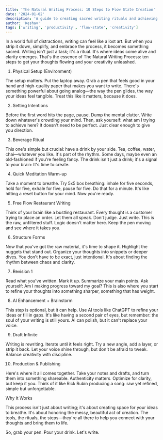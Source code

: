 ```yaml
---
title: 'The Natural Writing Process: 10 Steps to Flow State Creation'
date: '2024-01-02'
description: 'A guide to creating sacred writing rituals and achieving flow state in your writing practice.'
author: 'Keshav'
tags: ['writing', 'productivity', 'flow-state', 'creativity']
---
```


In a world full of distractions, writing can feel like a lost art. But when you strip it down, simplify, and embrace the process, it becomes something sacred. Writing isn't just a task; it's a ritual. It's where ideas come alive and clarity emerges. That's the essence of The Natural Writing Process: ten steps to get your thoughts flowing and your creativity unleashed.

1. Physical Setup (Environment)

The setup matters. Put the laptop away. Grab a pen that feels good in your hand and high-quality paper that makes you want to write. There's something powerful about going analog—the way the pen glides, the way your ideas feel tangible. Treat this like it matters, because it does.

2. Setting Intentions

Before the first word hits the page, pause. Dump the mental clutter. Write down whatever's crowding your mind. Then, ask yourself: what am I trying to achieve here? It doesn't need to be perfect. Just clear enough to give you direction.

3. Beverage Ritual

This one's simple but crucial: have a drink by your side. Tea, coffee, water, chai—whatever you like. It's part of the rhythm. Some days, maybe even an old-fashioned if you're feeling fancy. The drink isn't just a drink; it's a signal to your brain: It's time to create.

4. Quick Meditation Warm-up

Take a moment to breathe. Try 5x5 box breathing: inhale for five seconds, hold for five, exhale for five, pause for five. Do that for a minute. It's like hitting a reset button for your mind. Now you're ready.

5. Free Flow Restaurant Writing

Think of your brain like a bustling restaurant. Every thought is a customer trying to place an order. Let them all speak. Don't judge. Just write. This is the raw, unfiltered stuff. Logic doesn't matter here. Keep the pen moving and see where it takes you.

6. Structure Forms

Now that you've got the raw material, it's time to shape it. Highlight the nuggets that stand out. Organize your thoughts into snippets or deeper dives. You don't have to be exact, just intentional. It's about finding the rhythm between chaos and clarity.

7. Revision 1

Read what you've written. Mark it up. Summarize your main points. Ask yourself: Am I making progress toward my goal? This is also where you start to refine your thoughts into something sharper, something that has weight.

8. AI Enhancement + Brainstorm

This step is optional, but it can help. Use AI tools like ChatGPT to refine your ideas or fill in gaps. It's like having a second pair of eyes, but remember: the soul of your writing is still yours. AI can polish, but it can't replace your voice.

9. Draft Infinite

Writing is rewriting. Iterate until it feels right. Try a new angle, add a layer, or strip it back. Let your voice shine through, but don't be afraid to tweak. Balance creativity with discipline.

10. Production & Publishing

Here's where it all comes together. Take your notes and drafts, and turn them into something shareable. Authenticity matters. Optimize for clarity, but keep it you. Think of it like Rick Rubin producing a song: raw yet refined, simple but unforgettable.

Why It Works

This process isn't just about writing; it's about creating space for your ideas to breathe. It's about honoring the messy, beautiful act of creation. The tools, the rituals, the steps—they're all there to help you connect with your thoughts and bring them to life.

So, grab your pen. Pour your drink. Let's write.
